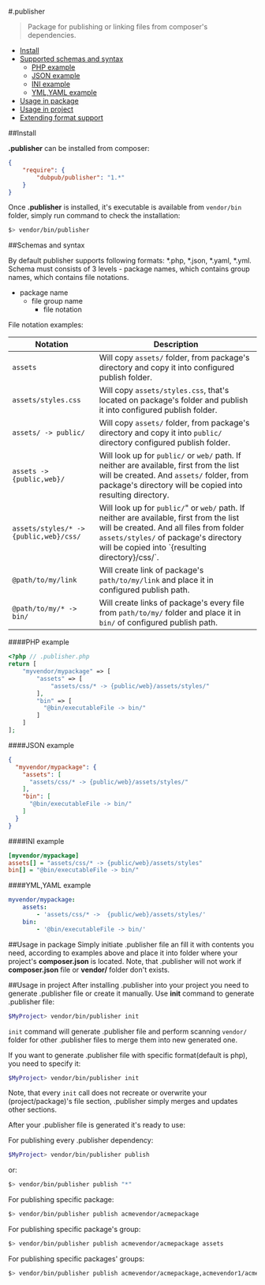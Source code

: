 #.publisher

> Package for publishing or linking files from composer's dependencies.

- <a href="#install">Install</a>
- <a href="#schemas-and-syntax">Supported schemas and syntax</a>
    - <a href="#php-example">PHP example</a>
    - <a href="#json-example">JSON example</a>
    - <a href="#ini-example">INI example</a>
    - <a href="#ymlyaml-example">YML,YAML example</a>
- <a href="#usage-in-package">Usage in package</a>
- <a href="#usage-in-project">Usage in project</a>
- <a href="#extending">Extending format support</a>

##Install

**.publisher** can be installed from composer: 

```json
{
    "require": {
        "dubpub/publisher": "1.*"
    }
}
```

Once **.publisher** is installed, it's executable is available from <code>vendor/bin</code> folder, simply run command to check 
the installation:

```bash
$> vendor/bin/publisher
```
 
##Schemas and syntax
 
By default publisher supports following formats: *.php, *.json, *.yaml, *.yml.
Schema must consists of 3 levels - package names, which contains group names, which contains file notations.

- package name
    - file group name
        - file notation
   
File notation examples:

<table width="100%">
    <thead>
        <tr>
            <th width="35%">Notation</th>
            <th>Description</th>
        </tr>
    </thead>
    <tbody>
        <tr>
            <td><code>assets</code></td>
            <td>
                Will copy <code>assets/</code> folder, from package's directory and copy it into configured publish 
                folder.
            </td>
        </tr>
            <td><code>assets/styles.css</code></td>
            <td>
                Will copy <code>assets/styles.css</code>, that's located on package's folder 
                and publish it into configured publish folder.
            </td>
        </tr>
        <tr>
            <td><code>assets/ -> public/</code></td>
            <td>
                Will copy <code>assets/</code> folder, from package's directory and copy it into <code>public/</code> directory configured 
                publish folder.
            </td>
        </tr>
        <tr>
            <td><code>assets -> {public,web}/</code></td>
            <td>    
                Will look up for <code>public/</code> or <code>web/</code> path. If neither are available, first from the list will be 
                created. And <code>assets/</code> folder, from package's directory will be copied into resulting directory.
            </td>
        </tr>
        <tr>
            <td><code>assets/styles/* -> {public,web}/css/</code></td>
            <td>
                Will look up for <code>public/</code>" or <code>web/</code> path. If neither are available, first from the list will be 
                created. And all files from folder <code>assets/styles/</code> of package's directory will be copied into 
                `{resulting directory}/css/`.
            </td>
        </tr>
        <tr>
            <td><code>@path/to/my/link</code></td>
            <td>
                Will create link of package's <code>path/to/my/link</code> and place it in configured publish path. 
            </td>
        </tr>
        <tr>
            <td><code>@path/to/my/* -> bin/</code></td>
            <td>
                Will create links of package's every file from <code>path/to/my/</code> folder and place it in 
                <code>bin/</code> of configured publish path. 
            </td>
        </tr>
    </tbody>
</table>

####PHP example
```php
<?php // .publisher.php
return [
    "myvendor/mypackage" => [
        "assets" => [
            "assets/css/* -> {public/web}/assets/styles/"
        ],
        "bin" => [
          "@bin/executableFile -> bin/"
        ]
    ]
];
```
####JSON example
```json
{
  "myvendor/mypackage": {
    "assets": [
      "assets/css/* -> {public/web}/assets/styles/"
    ],
    "bin": [
      "@bin/executableFile -> bin/"
    ]
  }
}
```
####INI example
```ini
[myvendor/mypackage]
assets[] = "assets/css/* -> {public/web}/assets/styles"
bin[] = "@bin/executableFile -> bin/"
```
####YML,YAML example
```yml
myvendor/mypackage:
    assets:
        - 'assets/css/* ->  {public/web}/assets/styles/'
    bin:
        - '@bin/executableFile -> bin/'
```

##Usage in package
Simply initiate .publisher file an fill it with contents you need, according to examples above and place it into folder where your project's **composer.json** is located. 
Note, that .publisher will not work if **composer.json** file or **vendor/** folder don't exists.

##Usage in project
After installing .publisher into your project you need to generate .publisher file or create it manually. Use **init** command to generate .publisher file:

```bash
$MyProject> vendor/bin/publisher init
```

`init` command will generate .publisher file and perform scanning `vendor/` folder for other .publisher files to merge 
them into new generated one.

If you want to generate .publisher file with specific format(default is php), you need to specify it:

```bash
$MyProject> vendor/bin/publisher init
```

Note, that every `init` call does not recreate or overwrite your (project/package)'s file section, .publisher 
simply merges and updates other sections.

After your .publisher file is generated it's ready to use:

For publishing every .publisher dependency:
```bash
$MyProject> vendor/bin/publisher publish
```
or:
```bash
$> vendor/bin/publisher publish "*"
```

For publishing specific package:
```bash
$> vendor/bin/publisher publish acmevendor/acmepackage
```

For publishing specific package's group:
```bash
$> vendor/bin/publisher publish acmevendor/acmepackage assets
```

For publishing specific packages' groups:
```bash
$> vendor/bin/publisher publish acmevendor/acmepackage,acmevendor1/acmepackage1 assets,configs
```
